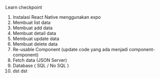 Learn checkpoint

1. Instalasi React Native menggunakan expo
2. Membuat list data
3. Membuat add data
4. Membuat detail data
5. Membuat update data
6. Membuat delete data
7. Re-usable Component (update code yang ada menjadi component-component)
8. Fetch data (JSON Server)
9. Database ( SQL / No SQL )
10. dst dst